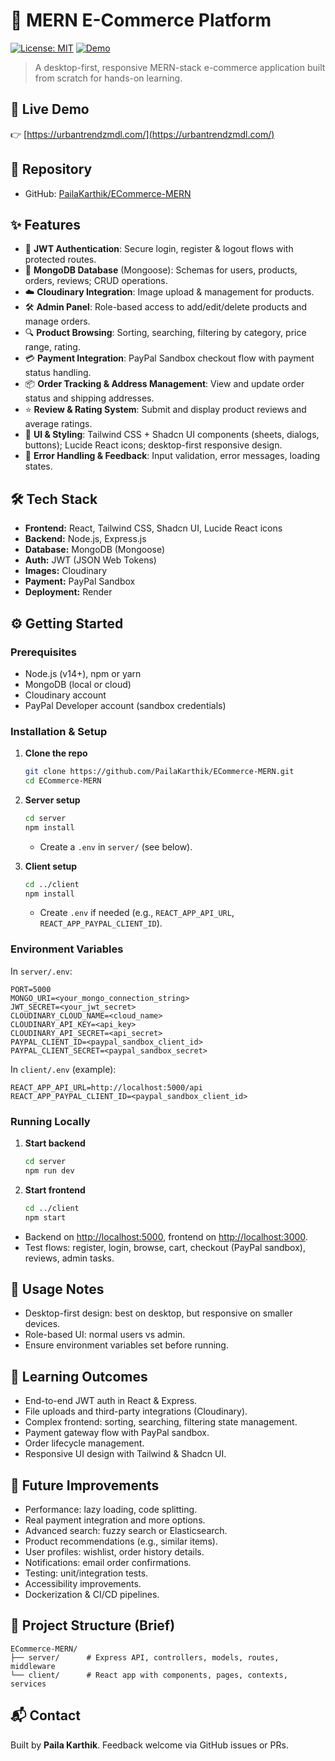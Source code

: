 # 🛒 MERN E-Commerce Platform

[![License: MIT](https://img.shields.io/badge/License-MIT-green)](LICENSE) [![Demo](https://img.shields.io/badge/Live%20Demo-Render-blue)](https://ecommerce-mern-1-seft.onrender.com/)

> A desktop-first, responsive MERN-stack e-commerce application built from scratch for hands-on learning.

## 🚀 Live Demo

👉 [https://urbantrendzmdl.com/](https://urbantrendzmdl.com/)

## 📂 Repository

* GitHub: [PailaKarthik/ECommerce-MERN](https://github.com/PailaKarthik/ECommerce-MERN)

## ✨ Features

* 🔐 **JWT Authentication**: Secure login, register & logout flows with protected routes.
* 💾 **MongoDB Database** (Mongoose): Schemas for users, products, orders, reviews; CRUD operations.
* ☁️ **Cloudinary Integration**: Image upload & management for products.
* 🛠️ **Admin Panel**: Role-based access to add/edit/delete products and manage orders.
* 🔍 **Product Browsing**: Sorting, searching, filtering by category, price range, rating.
* 💳 **Payment Integration**: PayPal Sandbox checkout flow with payment status handling.
* 📦 **Order Tracking & Address Management**: View and update order status and shipping addresses.
* ⭐ **Review & Rating System**: Submit and display product reviews and average ratings.
* 🎨 **UI & Styling**: Tailwind CSS + Shadcn UI components (sheets, dialogs, buttons); Lucide React icons; desktop-first responsive design.
* 🔧 **Error Handling & Feedback**: Input validation, error messages, loading states.

## 🛠️ Tech Stack

* **Frontend:** React, Tailwind CSS, Shadcn UI, Lucide React icons
* **Backend:** Node.js, Express.js
* **Database:** MongoDB (Mongoose)
* **Auth:** JWT (JSON Web Tokens)
* **Images:** Cloudinary
* **Payment:** PayPal Sandbox
* **Deployment:** Render

## ⚙️ Getting Started

### Prerequisites

* Node.js (v14+), npm or yarn
* MongoDB (local or cloud)
* Cloudinary account
* PayPal Developer account (sandbox credentials)

### Installation & Setup

1. **Clone the repo**

   ```bash
   git clone https://github.com/PailaKarthik/ECommerce-MERN.git
   cd ECommerce-MERN
   ```

2. **Server setup**

   ```bash
   cd server
   npm install
   ```

   * Create a `.env` in `server/` (see below).

3. **Client setup**

   ```bash
   cd ../client
   npm install
   ```

   * Create `.env` if needed (e.g., `REACT_APP_API_URL`, `REACT_APP_PAYPAL_CLIENT_ID`).

### Environment Variables

In `server/.env`:

```
PORT=5000
MONGO_URI=<your_mongo_connection_string>
JWT_SECRET=<your_jwt_secret>
CLOUDINARY_CLOUD_NAME=<cloud_name>
CLOUDINARY_API_KEY=<api_key>
CLOUDINARY_API_SECRET=<api_secret>
PAYPAL_CLIENT_ID=<paypal_sandbox_client_id>
PAYPAL_CLIENT_SECRET=<paypal_sandbox_secret>
```

In `client/.env` (example):

```
REACT_APP_API_URL=http://localhost:5000/api
REACT_APP_PAYPAL_CLIENT_ID=<paypal_sandbox_client_id>
```

### Running Locally

1. **Start backend**

   ```bash
   cd server
   npm run dev
   ```
2. **Start frontend**

   ```bash
   cd ../client
   npm start
   ```

* Backend on [http://localhost:5000](http://localhost:5000), frontend on [http://localhost:3000](http://localhost:3000).
* Test flows: register, login, browse, cart, checkout (PayPal sandbox), reviews, admin tasks.

## 🚩 Usage Notes

* Desktop-first design: best on desktop, but responsive on smaller devices.
* Role-based UI: normal users vs admin.
* Ensure environment variables set before running.

## 🧠 Learning Outcomes

* End-to-end JWT auth in React & Express.
* File uploads and third-party integrations (Cloudinary).
* Complex frontend: sorting, searching, filtering state management.
* Payment gateway flow with PayPal sandbox.
* Order lifecycle management.
* Responsive UI design with Tailwind & Shadcn UI.

## 🔮 Future Improvements

* Performance: lazy loading, code splitting.
* Real payment integration and more options.
* Advanced search: fuzzy search or Elasticsearch.
* Product recommendations (e.g., similar items).
* User profiles: wishlist, order history details.
* Notifications: email order confirmations.
* Testing: unit/integration tests.
* Accessibility improvements.
* Dockerization & CI/CD pipelines.

## 📁 Project Structure (Brief)

```
ECommerce-MERN/
├── server/      # Express API, controllers, models, routes, middleware
└── client/      # React app with components, pages, contexts, services
```

## 📬 Contact

Built by **Paila Karthik**. Feedback welcome via GitHub issues or PRs.
